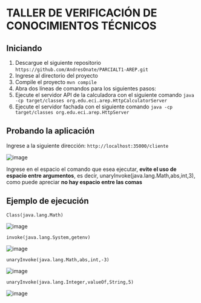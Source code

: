 # TALLER DE VERIFICACIÓN DE CONOCIMIENTOS TÉCNICOS

## Iniciando 

1. Descargue el siguiente repositorio `https://github.com/AndresOnate/PARCIALT1-AREP.git`
2. Ingrese al directorio del proyecto
3. Compile el proyecto `mvn compile`
4. Abra dos líneas de comandos para los siguientes pasos:
5. Ejecute el servidor API de la calculadora con el siguiente comando `java -cp target/classes org.edu.eci.arep.HttpCalculatorServer`
6. Ejecute el servidor fachada con el siguiente comando `java -cp target/classes org.edu.eci.arep.HttpServer`
  
## Probando la aplicación

Ingrese a la siguiente dirección: `http://localhost:35000/cliente`

![image](https://github.com/AndresOnate/PARCIALT1-AREP/assets/63562181/daa4038d-93b1-4ae2-a121-c9c497dd7c58)

Ingrese en el espacio el comando que esea ejecutar, **evite el uso de espacio entre argumentos**, es decir, unaryInvoke(java.lang.Math,abs,int,3), como puede apreciar **no hay espacio entre las comas**

## Ejemplo de ejecución

`Class(java.lang.Math)`

![image](https://github.com/AndresOnate/PARCIALT1-AREP/assets/63562181/32e61824-7808-4f02-860e-984b7d665c33)


`invoke(java.lang.System,getenv)`

![image](https://github.com/AndresOnate/PARCIALT1-AREP/assets/63562181/dcd294d1-fff0-4b86-8c45-c280d589d394)


`unaryInvoke(java.lang.Math,abs,int,-3)`

![image](https://github.com/AndresOnate/PARCIALT1-AREP/assets/63562181/aa1f903a-15dc-417b-a9c3-7735e3537ed8)


`unaryInvoke(java.lang.Integer,valueOf,String,5)`

![image](https://github.com/AndresOnate/PARCIALT1-AREP/assets/63562181/3d70963b-e63c-4236-b9b0-91549d8626cf)
